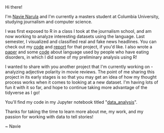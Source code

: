 Hi there!

I'm [Navie Narula](http://navierula.github.io/) and I'm currently a masters student at Columbia University, studying journalism and computer science.

I was first exposed to R in a class I took at the journalism school, and am now working to analyze interesting datasets using the language. Last semester, I visualized and classified real and fake news headlines. You can check out my [code](https://github.com/navierula/language-in-real-and-fake-news/blob/master/analysis.ipynb) and [report](http://navierula.github.io/papers/narula_newsheadlines.pdf) for that project, if you'd like. I also wrote a [paper](http://navierula.github.io/papers/narula_subreddits.pdf) and some [code](https://github.com/navierula/Subreddit-Analysis-on-Eating-Disorders/blob/master/corTestsandSummaries.R) about language used by people who have
eating disorders, in which I did some of my preliminary analysis using R!

I wanted to share with you another project that I'm currently working on - analyzing adjective polarity in movie reviews. The point of me sharing this project in its early stages is so that you may get an idea of how my thought process works when it comes to looking at a new dataset. I'm having lots of fun it with it so far, and hope to continue taking more advantage of the tidyverse as I go! 

You'll find my code in my Jupyter notebook titled "[data_analysis](https://github.com/navierula/adjective-polarity-analysis/blob/master/data_analysis.ipynb)".

Thanks for taking the time to learn more about me, my work, and my passion for working with data to tell stories!

~ Navie